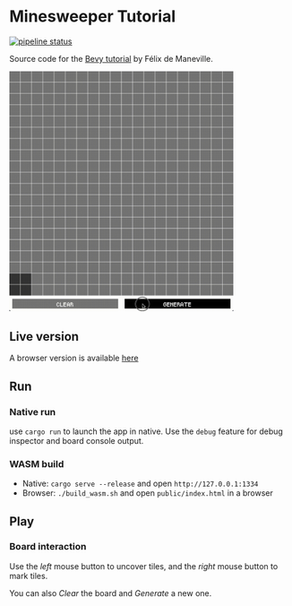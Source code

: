 # Minesweeper Tutorial

[![pipeline status](https://gitlab.com/qonfucius/incubator/minesweeper/minesweeper-tutorial/badges/master/pipeline.svg)](https://gitlab.com/qonfucius/incubator/minesweeper/minesweeper-tutorial/commits/master)

Source code for the [Bevy tutorial](https://blog.qongzi.com/minesweeper-tutorial) by Félix de Maneville.

<img src="./docs/demo.gif" alt="demo gif" width="400"/>

## Live version

A browser version is available [here](https://qonfucius.gitlab.io/incubator/minesweeper/minesweeper-tutorial/)

## Run

### Native run

use `cargo run` to launch the app in native. Use the `debug` feature for debug inspector and board console output.

### WASM build

* Native: `cargo serve --release` and open `http://127.0.0.1:1334`
* Browser: `./build_wasm.sh` and open `public/index.html` in a browser

## Play

### Board interaction

Use the *left* mouse button to uncover tiles, and the *right* mouse button to mark tiles.

You can also *Clear* the board and *Generate* a new one.